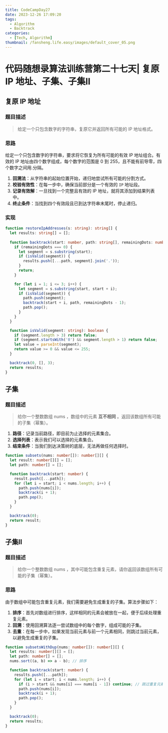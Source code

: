 ```yaml
---
title: CodeCampDay27
date: 2023-12-26 17:09:20
tags:
  - Algorithm
  - Backtrack
categories:
  - [Tech, Algorithm]
thumbnail: /fansheng.life.easy/images/default_cover_05.png
---
```


# 代码随想录算法训练营第二十七天| 复原 IP 地址、子集、子集II

## 复原 IP 地址

### 题目描述

> 给定一个只包含数字的字符串，复原它并返回所有可能的 IP 地址格式。

### 思路

给定一个只包含数字的字符串，要求将它恢复为所有可能的有效 IP 地址组合。有效的 IP 地址由四个数字组成，每个数字的范围是 0 到 255，且不能有前导零，四个数字之间用.分隔。

1. **回溯法**：从字符串的起始位置开始，递归地尝试所有可能的分割方式。
2. **校验有效性**：在每一步中，确保当前部分是一个有效的 `IP` 地址段。
3. **记录有效解**：一旦找到一个完整且有效的 IP 地址，就将其添加到结果列表中。
4. **终止条件**：当找到四个有效段且已到达字符串末尾时，停止递归。

### 实现

```typescript
function restoreIpAddresses(s: string): string[] {
  let results: string[] = [];
  
  function backtrack(start: number, path: string[], remainingDots: number) {
    if (remainingDots === 0) {
      let segment = s.substring(start);
      if (isValid(segment)) {
        results.push([...path, segment].join('.'));
      }
      return;
    }

    for (let i = 1; i <= 3; i++) {
      let segment = s.substring(start, start + i);
      if (isValid(segment)) {
        path.push(segment);
        backtrack(start + i, path, remainingDots - 1);
        path.pop();
      }
    }
  }

  function isValid(segment: string): boolean {
    if (segment.length > 3) return false;
    if (segment.startsWith('0') && segment.length > 1) return false;
    let value = parseInt(segment);
    return value >= 0 && value <= 255;
  }

  backtrack(0, [], 3);
  return results;
}
```

## 子集

### 题目描述

> 给你一个整数数组 nums ，数组中的元素 **互不相同** 。返回该数组所有可能的子集（幂集）。

1. **路径**：记录当前路径，即目前为止选择的元素集合。
2. **选择列表**：表示我们可以选择的元素集合。
3. **结束条件**：当我们到达决策树的底层，无法再做任何选择时。

```typescript
function subsets(nums: number[]): number[][] {
  let result: number[][] = [];
  let path: number[] = [];

  function backtrack(start: number) {
    result.push([...path]);
    for (let i = start; i < nums.length; i++) {
      path.push(nums[i]);
      backtrack(i + 1);
      path.pop();
    }
  }

  backtrack(0);
  return result;
}
```

## 子集II

### 题目描述

> 给你一个整数数组 nums ，其中可能包含重复元素，请你返回该数组所有可能的子集（幂集）。

### 思路

由于数组中可能包含重复元素，我们需要避免生成重复的子集。算法步骤如下：

1. **排序**：首先对数组进行排序，这样相同的元素会被放在一起，便于后续处理重复元素。
2. **回溯**：使用回溯算法逐一尝试数组中的每个数字，组成可能的子集。
3. **去重**：在每一步中，如果发现当前元素与前一个元素相同，则跳过当前元素，以避免生成重复的子集。

```typescript
function subsetsWithDup(nums: number[]): number[][] {
  let results: number[][] = [];
  let path: number[] = [];
  nums.sort((a, b) => a - b); // 排序

  function backtrack(start: number) {
    results.push([...path]);
    for (let i = start; i < nums.length; i++) {
      if (i > start && nums[i] === nums[i - 1]) continue; // 跳过重复元素
      path.push(nums[i]);
      backtrack(i + 1);
      path.pop();
    }
  }

  backtrack(0);
  return results;
}
```
